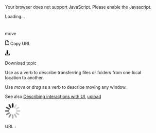 Your browser does not support JavaScript. Please enable the Javascript.

Loading...

# 

move

![Copy URL](move_files/Copy.png)
Copy URL

![Download](move_files/Download.png)

Download topic

Use as a verb to describe transferring files or folders from one local location to another. 

Use *move* or *drag* as a verb to describe moving any window. 

See also [Describing interactions with UI](https://worldready.cloudapp.net/Styleguide/Read?id=2700&topicid=26472), [](https://worldready.cloudapp.net/Styleguide/Read?id=2700&topicid=33616)[upload](https://worldready.cloudapp.net/Styleguide/Read?id=2700&topicid=33616)

![In progress](move_files/activity-large.gif)

URL :
